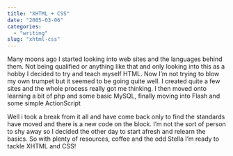 ```yaml
---
title: "XHTML + CSS"
date: "2005-03-06"
categories: 
  - "writing"
slug: "xhtml-css"
---
```


Many moons ago I started looking into web sites and the languages behind them. Not being qualified or anything like that and only looking into this as a hobby I decided to try and teach myself HTML. Now I’m not trying to blow my own trumpet but it seemed to be going quite well. I created quite a few sites and the whole process really got me thinking. I then moved onto learning a bit of php and some basic MySQL, finally moving into Flash and some simple ActionScript

Well i took a break from it all and have come back only to find the standards have moved and there is a new code on the block. I’m not the sort of person to shy away so I decided the other day to start afresh and relearn the basics. So with plenty of resources, coffee and the odd Stella I’m ready to tackle XHTML and CSS!
